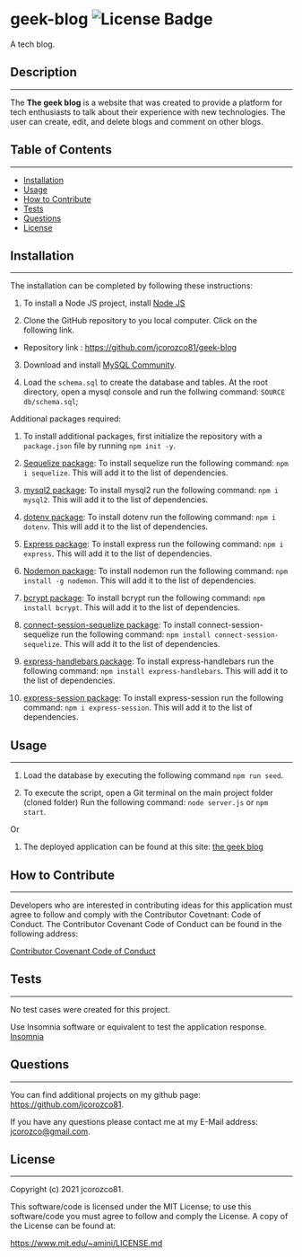 # geek-blog ![License Badge](https://img.shields.io/badge/License-MIT%20License-blue)
A tech blog.

  
## Description
***

The **The geek blog** is a website that was created to provide a platform for tech enthusiasts to talk about their experience with new technologies. The user can create, edit, and delete blogs and comment on other blogs. 


## Table of Contents
***  

- [Installation](#installation)
- [Usage](#usage)
- [How to Contribute](#How)
- [Tests](#Tests)
- [Questions](#Questions)
- [License](#license)

  
  
## Installation
***

  The installation can be completed by following these instructions:
    
1. To install a Node JS project, install [Node JS](https://nodejs.org/)       

2. Clone the GitHub repository to you local computer. Click on the following link.
 
  * Repository link : https://github.com/jcorozco81/geek-blog

3. Download and install [MySQL Community](https://dev.mysql.com/downloads/installer/).

4. Load the ``schema.sql`` to create the database and tables. At the root directory, open a mysql console and run the follwing command: ``SOURCE db/schema.sql``;


Additional packages required: 

1. To install additional packages, first initialize the repository with a ```package.json``` file by running ```npm init -y```.

2. [Sequelize package](https://www.npmjs.com/package/sequelize): To install sequelize run the following command: ```npm i sequelize```. This will add it to the list of dependencies. 

3. [mysql2 package](https://www.npmjs.com/package/mysql2): To install mysql2 run the following command: ```npm i mysql2```. This will add it to the list of dependencies.

4. [dotenv package](https://www.npmjs.com/package/dotenv): To install dotenv run the following command: ```npm i dotenv```. This will add it to the list of dependencies. 

5. [Express package](https://www.npmjs.com/package/express): To install express run the following command: ```npm i express```. This will add it to the list of dependencies.

6. [Nodemon package](https://www.npmjs.com/package/nodemon): To install nodemon run the following command: ```npm install -g nodemon```. This will add it to the list of dependencies.

7. [bcrypt package](https://www.npmjs.com/package/bcrypt): To install bcrypt run the following command: ```npm install bcrypt```. This will add it to the list of dependencies.

8. [connect-session-sequelize package](https://www.npmjs.com/package/connect-session-sequelize): To install connect-session-sequelize run the following command: ```npm install connect-session-sequelize```. This will add it to the list of dependencies.

9. [express-handlebars package](https://www.npmjs.com/package/express-handlebars): To install express-handlebars run the following command: ```npm install express-handlebars```. This will add it to the list of dependencies.

10. [express-session package](https://www.npmjs.com/package/express-session): To install express-session run the following command: ```npm i express-session```. This will add it to the list of dependencies.


## Usage
***
   
   1. Load the database by executing the following command ```npm run seed```.
   
   2. To execute the script, open a Git terminal on the main project folder (cloned folder) Run the following command: ```node server.js``` or ```npm start```.

Or

1. The deployed application can be found at this site: [the geek blog](https://quiet-chamber-80937.herokuapp.com/)
  


## How to Contribute
***

  Developers who are interested in contributing ideas for this application must agree to follow and comply with the Contributor Covetnant: Code of Conduct. The Contributor Covenant Code of Conduct can be found in the following address:

  [Contributor Covenant Code of Conduct](https://www.contributor-covenant.org/version/2/0/code_of_conduct/code_of_conduct.md/)



## Tests
***
  No test cases were created for this project.

  Use Insomnia software or equivalent to test the application response. [Insomnia](https://insomnia.rest/download)



## Questions
***
  
  You can find additional projects on my github page: https://github.com/jcorozco81.

  If you have any questions please contact me at my E-Mail address: jcorozco@gmail.com.



## License
***

Copyright (c) 2021 jcorozco81.



This software/code is licensed under the MIT License; to use this software/code you must agree to follow and comply the License. A copy of the License can be found at:

https://www.mit.edu/~amini/LICENSE.md